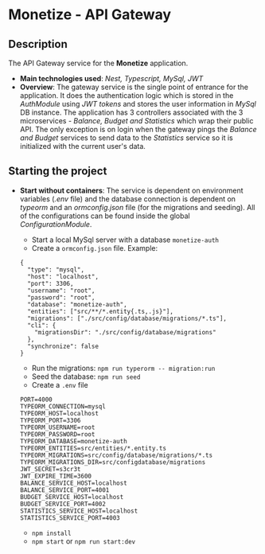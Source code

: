 # Monetize - API Gateway

## Description

The API Gateway service for the **Monetize** application.

- **Main technologies used**: _Nest, Typescript, MySql, JWT_
- **Overview**: The gateway service is the single point of entrance for the application. It does the authentication logic which is stored in the _AuthModule_ using _JWT tokens_ and stores the user information in _MySql_ DB instance. The application has 3 controllers associated with the 3 microservices - _Balance, Budget and Statistics_ which wrap their public API. The only exception is on login when the gateway pings the _Balance and Budget_ services to send data to the _Statistics_ service so it is initialized with the current user's data.

## Starting the project

- **Start without containers**: The service is dependent on environment variables (_.env_ file) and the database connection is dependent on _typeorm_ and an _ormconfig.json_ file (for the migrations and seeding). All of the configurations can be found inside the global _ConfigurationModule_.

  - Start a local MySql server with a database `monetize-auth`
  - Create a `ormconfig.json` file. Example:

  ```
  {
    "type": "mysql",
    "host": "localhost",
    "port": 3306,
    "username": "root",
    "password": "root",
    "database": "monetize-auth",
    "entities": ["src/**/*.entity{.ts,.js}"],
    "migrations": ["./src/config/database/migrations/*.ts"],
    "cli": {
      "migrationsDir": "./src/config/database/migrations"
    },
    "synchronize": false
  }
  ```

  - Run the migrations: `npm run typerorm -- migration:run`
  - Seed the database: `npm run seed`
  - Create a `.env` file

  ```
  PORT=4000
  TYPEORM_CONNECTION=mysql
  TYPEORM_HOST=localhost
  TYPEORM_PORT=3306
  TYPEORM_USERNAME=root
  TYPEORM_PASSWORD=root
  TYPEORM_DATABASE=monetize-auth
  TYPEORM_ENTITIES=src/entities/*.entity.ts
  TYPEORM_MIGRATIONS=src/config/database/migrations/*.ts
  TYPEORM_MIGRATIONS_DIR=src/configdatabase/migrations
  JWT_SECRET=s3cr3t
  JWT_EXPIRE_TIME=3600
  BALANCE_SERVICE_HOST=localhost
  BALANCE_SERVICE_PORT=4001
  BUDGET_SERVICE_HOST=localhost
  BUDGET_SERVICE_PORT=4002
  STATISTICS_SERVICE_HOST=localhost
  STATISTICS_SERVICE_PORT=4003
  ```

  - `npm install`
  - `npm start` or `npm run start:dev`
